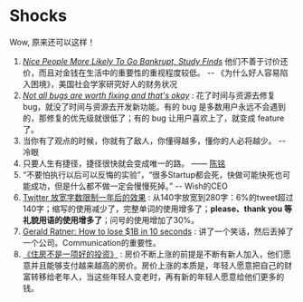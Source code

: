 # Shocks 

Wow, 原来还可以这样！

1. *[Nice People More Likely To Go Bankrupt, Study Finds](https://www.studyfinds.org/nice-people-more-likely-bankrupt-financial-struggles-study-finds/)* 他们不善于讨价还价，而且对金钱在生活中的重要性的重视程度较低。 -- 《为什么好人容易陷入困境》，美国社会学家研究好人的财务状况
1. *[Not all bugs are worth fixing and that's okay](https://blog.bugsnag.com/application-stability-monitoring/?utm_source=wanqu.co&utm_campaign=Wanqu+Daily&utm_medium=website)* :  花了时间与资源去修复 bug，就没了时间与资源去开发新功能。有的 bug 是多数用户永远不会遇到的，那修复的优先级就很低了；有的 bug 让用户喜欢上了，就变成 feature 了。
2. 当你有了观点的时候，你就有了敌人，你懂得越多，懂你的人必将越少。 -- 冷眼
3. 只要人生有捷径，捷径很快就会变成唯一的路。 —— [陈铭](https://i.imgur.com/JAp0KZe.jpg) 
4. “不要怕执行以后可以反悔的实验”，“很多Startup都会死，快做可能快死也可能成功，但是什么都不做一定会慢慢死掉。” -- Wish的CEO
5. [Twitter 放宽字数限制一年后的效果](https://www.axios.com/a-year-after-tweets-doubled-in-size--brevity-still-rules-610efb0f-7799-4874-8d65-a0f3e807b310.html?utm_source=wanqu.co&utm_campaign=Wanqu+Daily&utm_medium=website) : 从140字放宽到280字：6%的tweet超过140字；缩写的使用减少了，完整单词的使用增多了；**please、thank you 等礼貌用语的使用增多了**；问号的使用增加了30%。
6. [Gerald Ratner: How to lose $1B in 10 seconds](https://thehustle.co/gerald-ratners-billion-dollar-speech) : 讲了一个笑话，然后丢掉了一个公司。Communication的重要性。
7. [《住房不是一项好的投资》](·http://cityobservatory.org/housing-cant-be-affordable_and_be-a-good-investment/) : 房价不断上涨的前提是不断有新人加入，他们愿意并且能够支付越来越高的房价。房价上涨的本质是，年轻人愿意把自己的财富转移给老年人，当这些年轻人变老时，再有新的年轻人愿意给他们更多的钱。